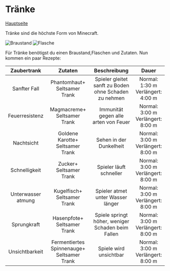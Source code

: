 # Tränke
 
 [Hauptseite](README.md)
 
 Tränke sind die höchste Form von Minecraft.

 ![Braustand](https://www.minecraftcrafting.info/imgs/craft_brewingstand.png)
 ![Flasche](https://www.minecraftcrafting.info/imgs/craft_glassbottle.png)
 
 Für Tränke benötigst du einen Braustand,Flaschen und Zutaten.
 Nun kommen ein paar Rezepte:
 

| Zaubertrank   | Zutaten       | Beschreibung  | Dauer         |
|:-------------:|:-------------:|:-------------:|:-------------:|
| Sanfter Fall  | Phantomhaut+ Seltsamer Trank| Spieler gleitet sanft zu Boden ohne Schaden zu nehmen|Normal: 1:30 m <br> Verlängert: 4:00 m|
|Feuerresistenz|Magmacreme+ Seltsamer Trank|Immunität gegen alle arten von Feuer|Normal: 3:00 m <br> Verlängert: 8:00 m|
|Nachtsicht|Goldene Karotte+ Seltsamer Trank|Sehen in der Dunkelheit|Normal: 3:00 m<br>Verlängert: 8:00 m|              
|Schnelligkeit|Zucker+ Seltsamer Trank|Spieler läuft schneller|Normal: 3:00 m<br>Verlängert: 8:00 m|
|Unterwasser<wbr>atmung|Kugelfisch+ Seltsamer Trank|Spieler atmet unter Wasser länger|Normal: 3:00 m<br>Verlängert: 8:00 m|
|Sprungkraft|Hasenpfote+ Seltsamer Trank|Spiele springt höher, weniger Schaden beim Fallen|Normal: 3:00 m<br>Verlängert: 8:00 m|
|Unsichtbarkeit|Fermentiertes Spinnenauge+ Seltsamer Trank|Spiele wird unsichtbar|Normal: 3:00 m<br>Verlängert: 8:00 m|
